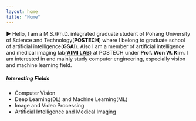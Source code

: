 ```yaml
---
layout: home
title: "Home"
---
```


▶︎ Hello, I am a M.S./Ph.D. integrated graduate student of Pohang University of Science and Technology(**POSTECH**) where I belong to graduate school of artificial intelligence(**GSAI**). Also I am a member of artificial intelligence and medical imaging lab[(**AIMI LAB**)](http://aimi.postech.ac.kr) at POSTECH under **Prof. Won W. Kim**. I am interested in and mainly study computer engineering, especially vision and machine learning field. 
<br/>

##### **Interesting Fields**
- Computer Vision
- Deep Learning(DL) and Machine Learning(ML)
- Image and Video Processing
- Artificial Intelligence and Medical Imaging 